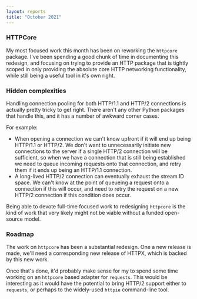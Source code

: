 ```yaml
---
layout: reports
title: "October 2021"
---
```


### HTTPCore

My most focused work this month has been on reworking the `httpcore` package. I've been spending a good chunk of time in documenting this redesign, and focusing on trying to provide an HTTP package that is tightly scoped in only providing the absolute core HTTP networking functionality, while still being a useful tool in it's own right.

### Hidden complexities

Handling connection pooling for both HTTP/1.1 and HTTP/2 connections is actually pretty tricky to get right. There aren't any other Python packages that handle this, and it has a number of awkward corner cases.

For example:

* When opening a connection we can't know upfront if it will end up being HTTP/1.1 or HTTP/2. We don't want to unnecessarily initiate new connections to the server if a single HTTP/2 connection will be sufficient, so when we have a connection that is still being established we need to queue incoming requests onto that connection, and retry them if it ends up being an HTTP/1.1 connection.
* A long-lived HTTP/2 connection can eventually exhaust the stream ID space. We can't know at the point of queueing a request onto a connection if this will occur, and need to retry the request on a new HTTP/2 connection if this condition does occur.

Being able to devote full-time focused work to redesigning `httpcore` is the kind of work that very likely might not be viable without a funded open-source model.

### Roadmap

The work on `httpcore` has been a substantial redesign. One a new release is made, we'll need a corresponding new release of HTTPX, which is backed by this new work.

Once that's done, it'd probably make sense for my to spend some time working on an `httpcore` based adapter for `requests`. This would be interesting as it would have the potential to bring HTTP/2 support either to `requests`, or perhaps to the widely-used `httpie` command-line tool.
